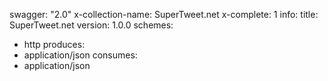 swagger: "2.0"
x-collection-name: SuperTweet.net
x-complete: 1
info:
  title: SuperTweet.net
  version: 1.0.0
schemes:
- http
produces:
- application/json
consumes:
- application/json